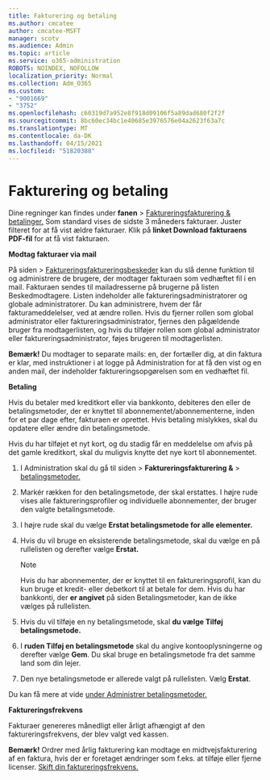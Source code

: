 ```yaml
---
title: Fakturering og betaling
ms.author: cmcatee
author: cmcatee-MSFT
manager: scotv
ms.audience: Admin
ms.topic: article
ms.service: o365-administration
ROBOTS: NOINDEX, NOFOLLOW
localization_priority: Normal
ms.collection: Adm_O365
ms.custom:
- "9001669"
- "3752"
ms.openlocfilehash: c60319d7a952e8f918d09106f5a89dad680f2f2f
ms.sourcegitcommit: 8bc60ec34bc1e40685e3976576e04a2623f63a7c
ms.translationtype: MT
ms.contentlocale: da-DK
ms.lasthandoff: 04/15/2021
ms.locfileid: "51820388"
---
```

# <a name="billing-and-payment"></a>Fakturering og betaling

Dine regninger kan findes under **fanen**  >  [Faktureringsfakturering & betalinger.](https://go.microsoft.com/fwlink/p/?linkid=848039)  Som standard vises de sidste 3 måneders fakturaer.  Juster filteret for at få vist ældre fakturaer.  Klik på **linket Download fakturaens PDF-fil** for at få vist fakturaen.

**Modtag fakturaer via mail**

På siden  >  [Faktureringsfaktureringsbeskeder](https://go.microsoft.com/fwlink/p/?linkid=853212) kan du slå denne funktion til og administrere de brugere, der modtager fakturaen som vedhæftet fil i en mail.  Fakturaen sendes til mailadresserne på brugerne på listen Beskedmodtagere. Listen indeholder alle faktureringsadministratorer og globale administratorer.  Du kan administrere, hvem der får fakturameddelelser, ved at ændre rollen.  Hvis du fjerner rollen som global administrator eller faktureringsadministrator, fjernes den pågældende bruger fra modtagerlisten, og hvis du tilføjer rollen som global administrator eller faktureringsadministrator, føjes brugeren til modtagerlisten.

**Bemærk!** Du modtager to separate mails: en, der fortæller dig, at din faktura er klar, med instruktioner i at logge på Administration for at få den vist og en anden mail, der indeholder faktureringsopgørelsen som en vedhæftet fil.

**Betaling**

Hvis du betaler med kreditkort eller via bankkonto, debiteres den eller de betalingsmetoder, der er knyttet til abonnementet/abonnementerne, inden for et par dage efter, fakturaen er oprettet. Hvis betaling mislykkes, skal du opdatere eller ændre din betalingsmetode.

Hvis du har tilføjet et nyt kort, og du stadig får en meddelelse om afvis på det gamle kreditkort, skal du muligvis knytte det nye kort til abonnementet.

1. I Administration skal du gå til siden  >  **Faktureringsfakturering &**  >  [betalingsmetoder.](https://go.microsoft.com/fwlink/p/?linkid=2018806)

2. Markér rækken for den betalingsmetode, der skal erstattes. I højre rude vises alle faktureringsprofiler og individuelle abonnementer, der bruger den valgte betalingsmetode.

3. I højre rude skal du vælge **Erstat betalingsmetode for alle elementer.**

4. Hvis du vil bruge en eksisterende betalingsmetode, skal du vælge en på rullelisten og derefter vælge **Erstat.**

    > [!NOTE]
    > Hvis du har abonnementer, der er knyttet til en faktureringsprofil, kan du kun bruge et kredit- eller debetkort til at betale for dem. Hvis du har bankkonti, der **er angivet** på siden Betalingsmetoder, kan de ikke vælges på rullelisten.

5. Hvis du vil tilføje en ny betalingsmetode, skal **du vælge Tilføj betalingsmetode.**

6. I **ruden Tilføj en betalingsmetode** skal du angive kontooplysningerne og derefter vælge **Gem**. Du skal bruge en betalingsmetode fra det samme land som din lejer.

7. Den nye betalingsmetode er allerede valgt på rullelisten. Vælg **Erstat**.

Du kan få mere at vide [under Administrer betalingsmetoder.](https://docs.microsoft.com/microsoft-365/commerce/billing-and-payments/manage-payment-methods)

**Faktureringsfrekvens**

Fakturaer genereres månedligt eller årligt afhængigt af den faktureringsfrekvens, der blev valgt ved kassen.  

**Bemærk!** Ordrer med årlig fakturering kan modtage en midtvejsfakturering af en faktura, hvis der er foretaget ændringer som f.eks. at tilføje eller fjerne licenser. [Skift din faktureringsfrekvens.](https://docs.microsoft.com/microsoft-365/commerce/billing-and-payments/change-payment-frequency)
